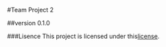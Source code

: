 #Team Project 2


##version
0.1.0


###Lisence
This project is licensed under this[license](LICENCE.txt).